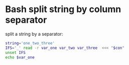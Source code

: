 # Bash split string by column separator 

split a string by a separator:

```bash
string='one_two_three'
IFS='_' read -r var_one var_two var_three  <<< "$con"
unset IFS
echo $var_one
```

